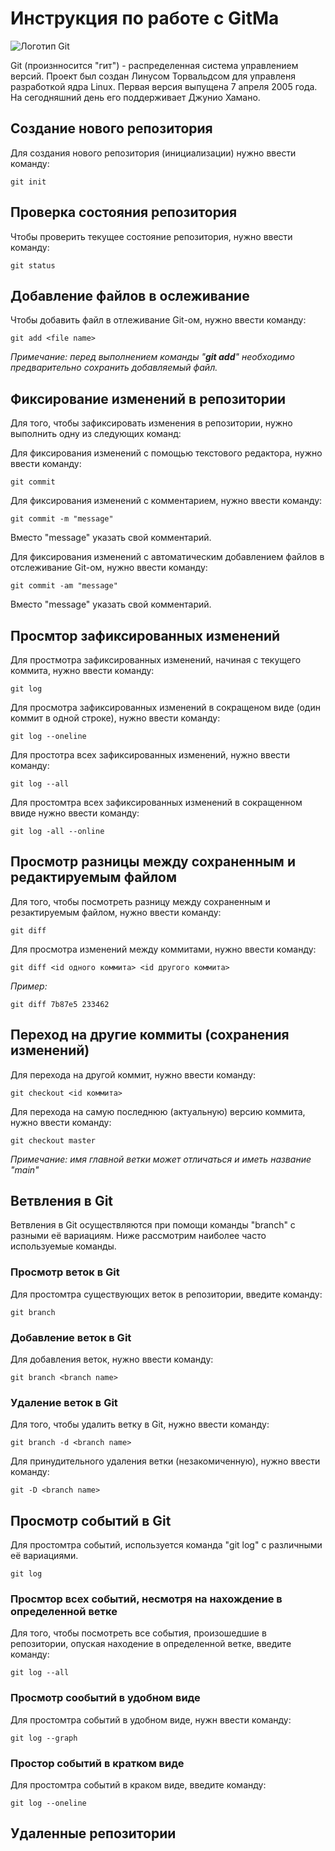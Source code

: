 # Инструкция по работе с GitMa

![Логотип Git](git.jpg)

Git (произнносится "гит") - распределенная система управлением версий. Проект был создан Линусом Торвальдсом для управленя разработкой ядра Linux. Первая версия выпущена 7 апреля 2005 года. На сегодняшний день его поддерживает Джунио Хамано.

## Создание нового репозитория

Для создания нового репозитория (инициализации) нужно ввести команду:

    git init

## Проверка состояния репозитория

Чтобы проверить текущее состояние репозитория, нужно ввести команду:

    git status

## Добавление файлов в ослеживание

Чтобы добавить файл в отлеживание Git-ом, нужно ввести команду:

    git add <file name>

 *Примечание: перед выполнением команды "___git add___" необходимо предварительно сохранить добавляемый файл.*

 ## Фиксирование изменений в репозитории

 Для того, чтобы зафиксировать изменения в репозитории, нужно выполнить одну из следующих команд:

  Для фиксирования изменений с помощью текстового редактора, нужно ввести команду:

    git commit

Для фиксирования изменений с комментарием, нужно ввести команду:

    git commit -m "message"

Вместо "message" указать свой комментарий.

Для фиксирования изменений с автоматическим добавлением файлов в отслеживание Git-ом, нужно ввести команду:

    git commit -am "message"

Вместо "message" указать свой комментарий.

## Просмтор зафиксированных изменений

Для простмотра зафиксированных изменений, начиная с текущего коммита, нужно ввести команду:

    git log

Для просмотра зафиксированных изменений в сокращеном виде (один коммит в одной строке), нужно ввести команду:

    git log --oneline

Для простотра всех зафиксированных изменений, нужно ввести команду:

    git log --all

Для простомтра всех зафиксированных изменений в сокращенном ввиде нужно ввести команду:

    git log -all --online


## Просмотр разницы между сохраненным и редактируемым файлом

Для того, чтобы посмотреть разницу между сохраненным и резактируемым файлом, нужно ввести команду:

    git diff

Для просмотра изменений между коммитами, нужно ввести команду:

    git diff <id одного коммита> <id другого коммита>

*Пример:*

    git diff 7b87e5 233462

## Переход на другие коммиты (сохранения изменений)

Для перехода на другой коммит, нужно ввести команду:

    git checkout <id коммита>


Для перехода на самую последнюю (актуальную) версию коммита, нужно ввести команду:

    git checkout master

*Примечание: имя главной ветки может отличаться и иметь название "main"*

## Ветвления в Git

Ветвления в Git осуществляются при помощи команды "branch" с разными её вариациям. Ниже рассмотрим наиболее часто используемые команды.

### Просмотр веток в Git

Для простомтра существующих веток в репозитории, введите команду:

    git branch

### Добавление веток в Git

Для добавления веток, нужно ввести команду:

    git branch <branch name>

### Удаление веток в Git

Для того, чтобы удалить ветку в Git, нужно ввести команду:

    git branch -d <branch name>

Для принудительного удаления ветки (незакомиченную), нужно ввести команду:

    git -D <branch name>


## Просмотр событий в Git

Для простомтра событий, используется команда "git log" с различными её вариациями. 

    git log

### Просмтор всех событий, несмотря на нахождение в определенной ветке

Для того, чтобы посмотреть все события, произошедшие в репозитории, опуская находение в определенной ветке, введите команду:

    git log --all

### Просмотр сообытий в удобном виде

Для простомтра событий в удобном виде, нужн ввести команду:

    git log --graph


### Простор событий в кратком виде

Для простомтра событий в краком виде, введите команду:

    git log --oneline


## Удаленные репозитории

